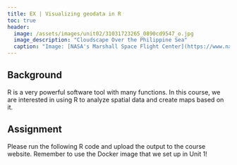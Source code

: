 ```yaml
---
title: EX | Visualizing geodata in R
toc: true
header:
  image: /assets/images/unit02/31031723265_0890cd9547_o.jpg
  image_description: "Cloudscape Over the Philippine Sea"
  caption: "Image: [NASA's Marshall Space Flight Center](https://www.nasa.gov/centers/marshall/home/index.html) [CC BY-NC 2.0] via [flickr.com](https://www.flickr.com/photos/nasamarshall/31031723265/)"
---
```



<!--more-->

## Background
R is a very powerful software tool with many functions. In this course, we are interested in using R to analyze spatial data and create maps based on it.  


## Assignment
Please run the following R code and upload the output to the course website. Remember to use the Docker image that we set up in Unit 1!